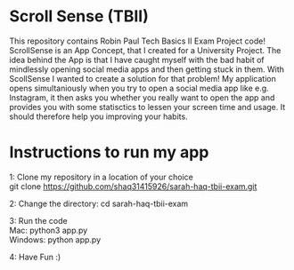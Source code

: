 # Scroll Sense (TBII)

This repository contains Robin Paul Tech Basics II Exam Project code!
ScrollSense is an App Concept, that I created for a University Project.
The idea behind the App is that I have caught myself with the bad habit 
of mindlessly opening social media apps and then getting stuck in them.
With ScollSense I wanted to create a solution for that problem!
My application opens simultaniously when you try to open a social media
app like e.g. Instagram, it then asks you whether you really want to open
the app and provides you with some statisctics to lessen your screen time
and usage. 
It should therefore help you improving your habits.

# Instructions to run my app

1: Clone my repository in a location of your choice
<br/>
git clone https://github.com/shaq31415926/sarah-haq-tbii-exam.git
<br/>

2: Change the directory:
cd sarah-haq-tbii-exam
<br/>

3: Run the code
<br/>
Mac:
python3 app.py
<br/>
Windows:
python app.py
<br/>

4: Have Fun :)
